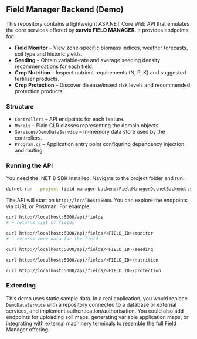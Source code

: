 ## Field Manager Backend (Demo)

This repository contains a lightweight ASP.NET Core Web API that emulates
the core services offered by **xarvio FIELD MANAGER**. It provides
endpoints for:

* **Field Monitor** – View zone‑specific biomass indices, weather
  forecasts, soil type and historic yields.
* **Seeding** – Obtain variable‑rate and average seeding density
  recommendations for each field.
* **Crop Nutrition** – Inspect nutrient requirements (N, P, K) and
  suggested fertiliser products.
* **Crop Protection** – Discover disease/insect risk levels and
  recommended protection products.

### Structure

* `Controllers` – API endpoints for each feature.
* `Models` – Plain CLR classes representing the domain objects.
* `Services/DemoDataService` – In‑memory data store used by the
  controllers.
* `Program.cs` – Application entry point configuring dependency
  injection and routing.

### Running the API

You need the .NET 8 SDK installed. Navigate to the project folder and
run:

```sh
dotnet run --project field-manager-backend/FieldManagerDotnetBackend.csproj
```

The API will start on `http://localhost:5000`. You can explore the
endpoints via cURL or Postman. For example:

```sh
curl http://localhost:5000/api/fields
# → returns list of fields

curl http://localhost:5000/api/fields/<FIELD_ID>/monitor
# → returns zone data for the field

curl http://localhost:5000/api/fields/<FIELD_ID>/seeding

curl http://localhost:5000/api/fields/<FIELD_ID>/nutrition

curl http://localhost:5000/api/fields/<FIELD_ID>/protection
```

### Extending

This demo uses static sample data. In a real application, you would
replace `DemoDataService` with a repository connected to a database or
external services, and implement authentication/authorisation. You
could also add endpoints for uploading soil maps, generating variable
application maps, or integrating with external machinery terminals to
resemble the full Field Manager offering.